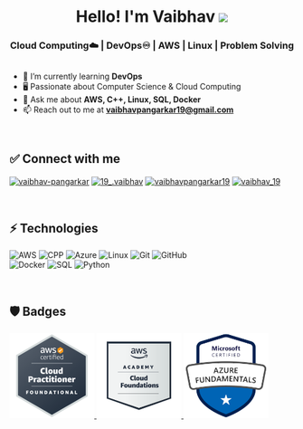 <html>
<div align="center">
   <h1>Hello!  I'm Vaibhav <img src="https://media.giphy.com/media/hvRJCLFzcasrR4ia7z/giphy.gif" width="25px"> </h1>
   <h3 align="center">Cloud Computing☁️ | DevOps♾️ | AWS | Linux | Problem Solving</h3>
</div>
</html>

##

- 🌱 I’m currently learning **DevOps**
- 🖥️ Passionate about Computer Science & Cloud Computing
- 💬 Ask me about **AWS, C++, Linux, SQL, Docker**
- 📫 Reach out to me at **vaibhavpangarkar19@gmail.com**



<br>

## ✅ Connect with me
<p align="left">
<a href="https://www.linkedin.com/in/vaibhav-pangarkar/" target="blank"><img align="center" src="https://raw.githubusercontent.com/rahuldkjain/github-profile-readme-generator/master/src/images/icons/Social/linked-in-alt.svg" alt="vaibhav-pangarkar" height="30" width="40" /></a>
<a href="https://www.instagram.com/19_.vaibhav/" target="blank"><img align="center" src="https://raw.githubusercontent.com/rahuldkjain/github-profile-readme-generator/master/src/images/icons/Social/instagram.svg" alt="19_.vaibhav" height="30" width="40" /></a>
<a href="https://auth.geeksforgeeks.org/user/vaibhavpangarkar19/practice" target="blank"><img align="center" src="https://upload.wikimedia.org/wikipedia/commons/thumb/4/43/GeeksforGeeks.svg/2560px-GeeksforGeeks.svg.png" alt="vaibhavpangarkar19" height="30" width="40" /></a>
<a href="https://www.hackerrank.com/vaibhav_19" target="blank"><img align="center" src="https://raw.githubusercontent.com/rahuldkjain/github-profile-readme-generator/master/src/images/icons/Social/hackerrank.svg" alt="vaibhav_19" height="30" width="40" /></a>
</p>

<div>

<br>

   
## ⚡ Technologies


![AWS](https://img.shields.io/badge/AWS-%23FF9900.svg?style=for-the-badge&logo=amazon-aws&logoColor=white)
![CPP](https://img.shields.io/badge/C%2B%2B-00599C?style=for-the-badge&logo=c%2B%2B&logoColor=white)
![Azure](https://img.shields.io/badge/azure-%230072C6.svg?style=for-the-badge&logo=microsoftazure&logoColor=white)
![Linux](https://img.shields.io/badge/Linux-FCC624?style=for-the-badge&logo=linux&logoColor=black)
![Git](https://img.shields.io/badge/git-%23F05033.svg?style=for-the-badge&logo=git&logoColor=white)
![GitHub](https://img.shields.io/badge/github-%23121011.svg?style=for-the-badge&logo=github&logoColor=white)
<br>
![Docker](https://img.shields.io/badge/docker-%230db7ed.svg?style=for-the-badge&logo=docker&logoColor=white)
![SQL](https://img.shields.io/badge/MySQL-00000F?style=for-the-badge&logo=mysql&logoColor=white)
![Python](https://img.shields.io/badge/python-3670A0?style=for-the-badge&logo=python&logoColor=ffdd54)


<br>

## :shield:  Badges 

<html>
<div>
<!--    <a href="https://www.credly.com/badges/891e100c-2227-437f-8668-7d0e6317e3af/public_url">
         <img src="https://github.com/Vaibhav-tech-19/Vaibhav-tech-19/blob/main/aws-certified-developer-associate.png" width="150 px" height = "150px" >
      </a>  -->
   <a href="https://www.credly.com/badges/45da4aee-9aba-457b-8b27-9140af8dcad1/public_url">
         <img src="https://github.com/Vaibhav-tech-19/Vaibhav-tech-19/blob/main/aws-certified-cloud-practitioner.png" width="150 px" height = "150px" >
      </a> 
     <a href="https://www.credly.com/badges/9cbdc360-1c5e-4096-adf1-3c9afb57cd01/public_url">
        <img src="https://github.com/Vaibhav-tech-19/Vaibhav-tech-19/blob/main/aws-academy-graduate-aws-academy-cloud-foundations.png" width="150 px" height = "150px" >
     </a>
     <a href="https://www.credly.com/badges/6960d5fa-7ab3-424d-80e8-453dcb451323/public_url">
        <img src="https://github.com/Vaibhav-tech-19/Vaibhav-tech-19/blob/main/microsoft-certified-azure-fundamentals.png" width="150 px" height = "150px" >
     </a>
   
  </div>
</html>
